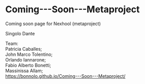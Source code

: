 # Coming---Soon---Metaproject
Coming soon page for Nexhool (metaproject)

Singolo Dante

Team: <br>
Patricia Caballes; <br>
John Marco Tolentino;<br>
Orlando Iannarone;<br>
Fabio Alberto Bonetti;<br>
Massinissa Allam;<br>
https://bonnolo.github.io/Coming---Soon---Metaproject/
